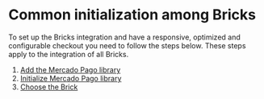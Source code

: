 # Common initialization among Bricks

To set up the Bricks integration and have a responsive, optimized and configurable checkout you need to follow the steps below. These steps apply to the integration of all Bricks.

1. [Add the Mercado Pago library](/developers/en/docs/checkout-bricks/common-initialization/add-mercado-pago-library)
2. [Initialize Mercado Pago library](/developers/en/docs/checkout-bricks/common-initialization/initialize-mercado-pago-library)
3. [Choose the Brick](/developers/en/docs/checkout-bricks/common-initialization/choose-the-brick)